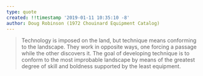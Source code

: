 ```yaml
---
type: quote
created: !!timestamp '2019-01-11 10:35:10 -8'
author: Doug Robinson (1972 Chouinard Equipment Catalog)
---
```

> Technology is imposed on the land, but technique means conforming to the landscape. They work in opposite ways, one forcing a passage while the other discovers it. The goal of developing technique is to conform to the most improbable landscape by means of the greatest degree of skill and boldness supported by the least equipment.
